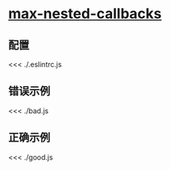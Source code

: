 # [max-nested-callbacks](https://eslint.org/docs/rules/max-nested-callbacks)

## 配置

<<< ./.eslintrc.js

## 错误示例

<<< ./bad.js

## 正确示例

<<< ./good.js
